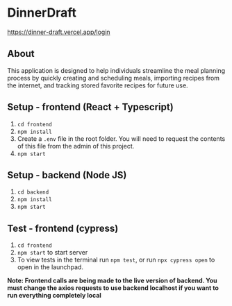 # DinnerDraft

https://dinner-draft.vercel.app/login

## About

This application is designed to help individuals streamline the meal planning process by quickly creating and scheduling meals, importing recipes from the internet, and tracking stored favorite recipes for future use.

## Setup - frontend (React + Typescript)

1. `cd frontend`
2. `npm install`
3. Create a `.env` file in the root folder. You will need to request the contents of this file from the admin of this project.
4. `npm start`

## Setup - backend (Node JS)

1. `cd backend`
2. `npm install`
3. `npm start`

## Test - frontend (cypress)

1. `cd frontend`
2. `npm start` to start server
3. To view tests in the terminal run `npm test`, or run `npx cypress open` to open in the launchpad.

**Note: Frontend calls are being made to the live version of backend. You must change the axios requests to use backend localhost if you want to run everything completely local**
